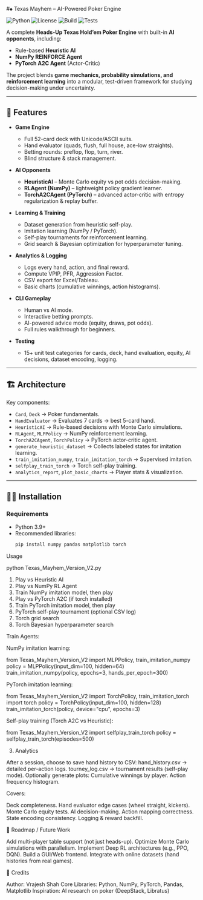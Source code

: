 #♠️ Texas Mayhem – AI-Powered Poker Engine


![Python](https://img.shields.io/badge/python-3.9%2B-blue.svg)
![License](https://img.shields.io/badge/license-MIT-green.svg)
![Build](https://img.shields.io/badge/build-passing-brightgreen.svg)
![Tests](https://img.shields.io/badge/tests-100%25-success.svg)

A complete **Heads-Up Texas Hold’em Poker Engine** with built-in **AI opponents**, including:
- Rule-based **Heuristic AI**  
- **NumPy REINFORCE Agent**  
- **PyTorch A2C Agent** (Actor-Critic)  

The project blends **game mechanics, probability simulations, and reinforcement learning** into a modular, test-driven framework for studying decision-making under uncertainty.

---

## 🎯 Features

- **Game Engine**
  - Full 52-card deck with Unicode/ASCII suits.
  - Hand evaluator (quads, flush, full house, ace-low straights).
  - Betting rounds: preflop, flop, turn, river.
  - Blind structure & stack management.

- **AI Opponents**
  - **HeuristicAI** – Monte Carlo equity vs pot odds decision-making.
  - **RLAgent (NumPy)** – lightweight policy gradient learner.
  - **TorchA2CAgent (PyTorch)** – advanced actor-critic with entropy regularization & replay buffer.

- **Learning & Training**
  - Dataset generation from heuristic self-play.
  - Imitation learning (NumPy / PyTorch).
  - Self-play tournaments for reinforcement learning.
  - Grid search & Bayesian optimization for hyperparameter tuning.

- **Analytics & Logging**
  - Logs every hand, action, and final reward.
  - Compute VPIP, PFR, Aggression Factor.
  - CSV export for Excel/Tableau.
  - Basic charts (cumulative winnings, action histograms).

- **CLI Gameplay**
  - Human vs AI mode.
  - Interactive betting prompts.
  - AI-powered advice mode (equity, draws, pot odds).
  - Full rules walkthrough for beginners.

- **Testing**
  - 15+ unit test categories for cards, deck, hand evaluation, equity, AI decisions, dataset encoding, logging.

---

## 🏗️ Architecture


Key components:

- `Card`, `Deck` → Poker fundamentals.  
- `HandEvaluator` → Evaluates 7 cards → best 5-card hand.  
- `HeuristicAI` → Rule-based decisions with Monte Carlo simulations.  
- `RLAgent`, `MLPPolicy` → NumPy reinforcement learning.  
- `TorchA2CAgent`, `TorchPolicy` → PyTorch actor-critic agent.  
- `generate_heuristic_dataset` → Collects labeled states for imitation learning.  
- `train_imitation_numpy`, `train_imitation_torch` → Supervised imitation.  
- `selfplay_train_torch` → Torch self-play training.  
- `analytics_report`, `plot_basic_charts` → Player stats & visualization.  

---

## 🧑‍💻 Installation

### Requirements
- Python 3.9+
- Recommended libraries:
  ```bash
  pip install numpy pandas matplotlib torch


Usage

python Texas_Mayhem_Version_V2.py

1) Play vs Heuristic AI
2) Play vs NumPy RL Agent
3) Train NumPy imitation model, then play
4) Play vs PyTorch A2C (if torch installed)
5) Train PyTorch imitation model, then play
6) PyTorch self-play tournament (optional CSV log)
7) Torch grid search
8) Torch Bayesian hyperparameter search


Train Agents:

NumPy imitation learning:

from Texas_Mayhem_Version_V2 import MLPPolicy, train_imitation_numpy
policy = MLPPolicy(input_dim=100, hidden=64)
train_imitation_numpy(policy, epochs=3, hands_per_epoch=300)

PyTorch imitation learning:

from Texas_Mayhem_Version_V2 import TorchPolicy, train_imitation_torch
import torch
policy = TorchPolicy(input_dim=100, hidden=128)
train_imitation_torch(policy, device="cpu", epochs=3)

Self-play training (Torch A2C vs Heuristic):

from Texas_Mayhem_Version_V2 import selfplay_train_torch
policy = selfplay_train_torch(episodes=500)

3. Analytics

After a session, choose to save hand history to CSV:
hand_history.csv → detailed per-action logs.
tourney_log.csv → tournament results (self-play mode).
Optionally generate plots:
Cumulative winnings by player.
Action frequency histogram.

Covers:

Deck completeness.
Hand evaluator edge cases (wheel straight, kickers).
Monte Carlo equity tests.
AI decision-making.
Action mapping correctness.
State encoding consistency.
Logging & reward backfill.


🚀 Roadmap / Future Work

Add multi-player table support (not just heads-up).
Optimize Monte Carlo simulations with parallelism.
Implement Deep RL architectures (e.g., PPO, DQN).
Build a GUI/Web frontend.
Integrate with online datasets (hand histories from real games).

🙌 Credits

Author: Vrajesh Shah
Core Libraries: Python, NumPy, PyTorch, Pandas, Matplotlib
Inspiration: AI research on poker (DeepStack, Libratus)

